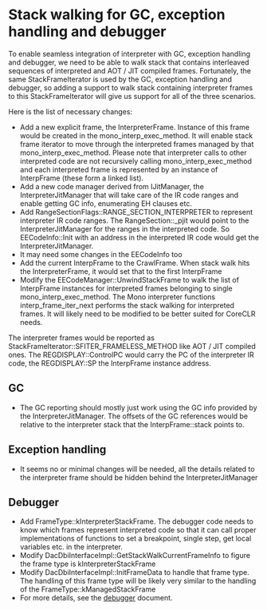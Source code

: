 # Stack walking for GC, exception handling and debugger
To enable seamless integration of interpreter with GC, exception handling and debugger, we need to be able to walk stack that contains interleaved sequences of interpreted and AOT / JIT compiled frames. Fortunately, the same StackFrameIterator is used by the GC, exception handling and debugger, so adding a support to walk stack containing interpreter frames to this StackFrameIterator will give us support for all of the three scenarios.

Here is the list of necessary changes:
* Add a new explicit frame, the InterpreterFrame. Instance of this frame would be created in the mono_interp_exec_method. It will enable stack frame iterator to move through the interpreted frames managed by that mono_interp_exec_method. Please note that interpreter calls to other interpreted code are not recursively calling mono_interp_exec_method and each interpreted frame is represented by an instance of InterpFrame (these form a linked list).
* Add a new code manager derived from IJitManager, the InterpreterJitManager that will take care of the IR code ranges and enable getting GC info, enumerating EH clauses etc.
* Add RangeSectionFlags::RANGE_SECTION_INTERPRETER to represent interpreter IR code ranges. The RangeSection::_pjit would point to the InterpreterJitManager for the ranges in the interpreted code. So EECodeInfo::Init with an address in the interpreted IR code would get the InterpreterJitManager.
* It may need some changes in the EECodeInfo too
* Add the current InterpFrame to the CrawlFrame. When stack walk hits the InterpreterFrame, it would set that to the first InterpFrame
* Modify the EECodeManager::UnwindStackFrame to walk the list of InterpFrame instances for interpreted frames belonging to single mono_interp_exec_method. The Mono interpreter functions interp_frame_iter_next performs the stack walking for interpreted frames. It will likely need to be modified to be better suited for CoreCLR needs.

The interpreter frames would be reported as StackFrameIterator::SFITER_FRAMELESS_METHOD like AOT / JIT compiled ones.
The REGDISPLAY::ControlPC would carry the PC of the interpreter IR code, the REGDISPLAY::SP the InterpFrame instance address.

## GC
* The GC reporting should mostly just work using the GC info provided by the InterpreterJitManager. The offsets of the GC references would be relative to the interpreter stack that the InterpFrame::stack points to.

## Exception handling
* It seems no or minimal changes will be needed, all the details related to the interpreter frame should be hidden behind the InterpreterJitManager

## Debugger
* Add FrameType::kInterpreterStackFrame. The debugger code needs to know which frames represent interpreted code so that it can call proper implementations of functions to set a breakpoint, single step, get local variables etc. in the interpreter.
* Modify DacDbiInterfaceImpl::GetStackWalkCurrentFrameInfo to figure the frame type is kInterpreterStackFrame
* Modify DacDbiInterfaceImpl::InitFrameData to handle that frame type. The handling of this frame type will be likely very similar to the handling of the FrameType::kManagedStackFrame
* For more details, see the [debugger](debugger.md) document.
